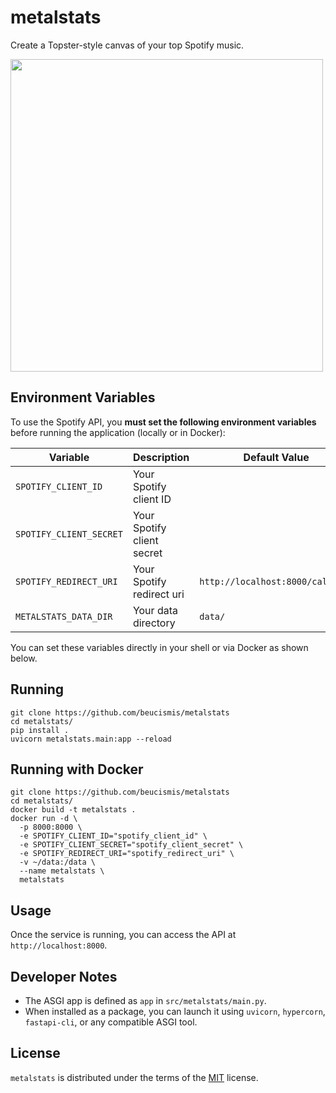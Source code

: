 # metalstats

Create a Topster-style canvas of your top Spotify music.

<img height="500" src="https://github.com/user-attachments/assets/37e7fbc3-63e1-4e98-8220-bede52bf8d40" />

## Environment Variables

To use the Spotify API, you **must set the following environment variables** before running the application (locally or in Docker):

| Variable                  | Description                  | Default Value                    |
|---------------------------|------------------------------|----------------------------------|
| `SPOTIFY_CLIENT_ID`       | Your Spotify client ID       |                                  |
| `SPOTIFY_CLIENT_SECRET`   | Your Spotify client secret   |                                  |
| `SPOTIFY_REDIRECT_URI`    | Your Spotify redirect uri    | `http://localhost:8000/callback` |
| `METALSTATS_DATA_DIR`     | Your data directory          | `data/`                          |

You can set these variables directly in your shell or via Docker as shown below.

## Running

```
git clone https://github.com/beucismis/metalstats
cd metalstats/
pip install .
uvicorn metalstats.main:app --reload
```

## Running with Docker

```
git clone https://github.com/beucismis/metalstats
cd metalstats/
docker build -t metalstats .
docker run -d \
  -p 8000:8000 \
  -e SPOTIFY_CLIENT_ID="spotify_client_id" \
  -e SPOTIFY_CLIENT_SECRET="spotify_client_secret" \
  -e SPOTIFY_REDIRECT_URI="spotify_redirect_uri" \
  -v ~/data:/data \
  --name metalstats \
  metalstats
```

## Usage

Once the service is running, you can access the API at `http://localhost:8000`.

## Developer Notes

- The ASGI app is defined as `app` in `src/metalstats/main.py`.
- When installed as a package, you can launch it using `uvicorn`, `hypercorn`, `fastapi-cli`, or any compatible ASGI tool.

## License

`metalstats` is distributed under the terms of the [MIT](LICENSE.txt) license.
